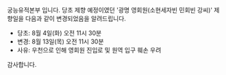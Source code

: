 궁능유적본부 입니다.
당초 제향 예정이였던 '광명 영회원(소현세자빈 민회빈 강씨)' 제향일을 다음과 같이 변경되었음을 알려드립니다.

- 당초: 8월 4일(화) 오전 11시 30분
- 변경: 8월 13일(목) 오전 11시 30분
- 사유: 우천으로 인해 영회원 진입로 및 원역 입구 훼손 우려

감사합니다.